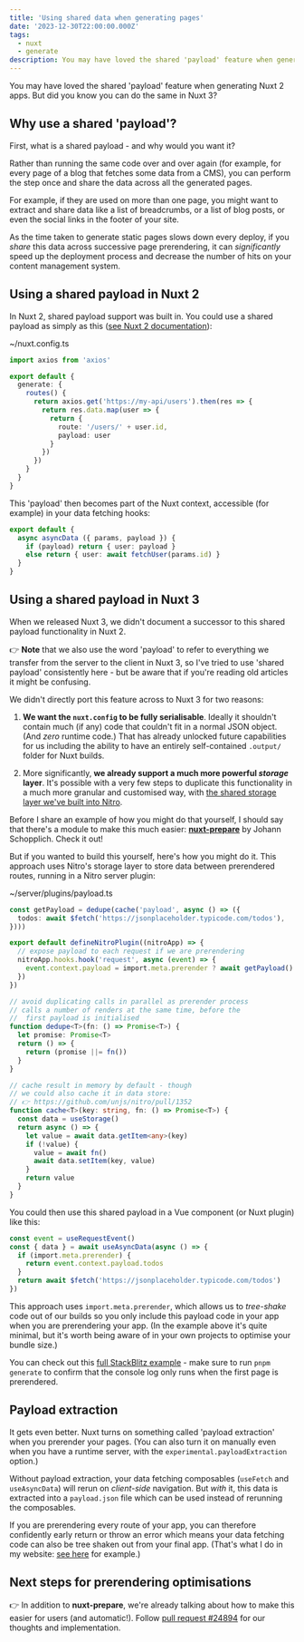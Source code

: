 ```yaml
---
title: 'Using shared data when generating pages'
date: '2023-12-30T22:00:00.000Z'
tags:
  - nuxt
  - generate
description: You may have loved the shared 'payload' feature when generating Nuxt 2 apps. But did you know you can do the same in Nuxt 3?
---
```


You may have loved the shared 'payload' feature when generating Nuxt 2 apps. But did you know you can do the same in Nuxt 3?

## Why use a shared 'payload'?

First, what is a shared payload - and why would you want it?

Rather than running the same code over and over again (for example, for every page of a blog that fetches some data from a CMS), you can perform the step once and share the data across all the generated pages.

For example, if they are used on more than one page, you might want to extract and share data like a list of breadcrumbs, or a list of blog posts, or even the social links in the footer of your site.

As the time taken to generate static pages slows down every deploy, if you _share_ this data across successive page prerendering, it can _significantly_ speed up the deployment process and decrease the number of hits on your content management system.

## Using a shared payload in Nuxt 2

In Nuxt 2, shared payload support was built in. You could use a shared payload as simply as this ([see Nuxt 2 documentation](https://v2.nuxt.com/docs/configuration-glossary/configuration-generate/#speeding-up-dynamic-route-generation-with-payload)):

<div>~/nuxt.config.ts</div>

```ts
import axios from 'axios'

export default {
  generate: {
    routes() {
      return axios.get('https://my-api/users').then(res => {
        return res.data.map(user => {
          return {
            route: '/users/' + user.id,
            payload: user
          }
        })
      })
    }
  }
}
```

This 'payload' then becomes part of the Nuxt context, accessible (for example) in your data fetching hooks:

```ts
export default {
  async asyncData ({ params, payload }) {
    if (payload) return { user: payload }
    else return { user: await fetchUser(params.id) }
  }
}
```

## Using a shared payload in Nuxt 3

When we released Nuxt 3, we didn't document a successor to this shared payload functionality in Nuxt 2.

👉 **Note** that we also use the word 'payload' to refer to everything we transfer from the server to the client in Nuxt 3, so I've tried to use 'shared payload' consistently here - but be aware that if you're reading old articles it might be confusing.

We didn't directly port this feature across to Nuxt 3 for two reasons:

1. **We want the `nuxt.config` to be fully serialisable**. Ideally it shouldn't contain much (if any) code that couldn't fit in a normal JSON object. (And _zero_ runtime code.) That has already unlocked future capabilities for us including the ability to have an entirely self-contained `.output/` folder for Nuxt builds.

1. More significantly, **we already support a much more powerful _storage_ layer**. It's possible with a very few steps to duplicate this functionality in a much more granular and customised way, with [the shared storage layer we've built into Nitro](https://nitro.unjs.io/guide/storage).

Before I share an example of how you might do that yourself, I should say that there's a module to make this much easier: [**nuxt-prepare**](https://nuxt-prepare.byjohann.dev) by Johann Schopplich. Check it out!

But if you wanted to build this yourself, here's how you might do it. This approach uses Nitro's storage layer to store data between prerendered routes, running in a Nitro server plugin:

<div>~/server/plugins/payload.ts</div>

```ts
const getPayload = dedupe(cache('payload', async () => ({
  todos: await $fetch('https://jsonplaceholder.typicode.com/todos'),
})))

export default defineNitroPlugin((nitroApp) => {
  // expose payload to each request if we are prerendering
  nitroApp.hooks.hook('request', async (event) => {
    event.context.payload = import.meta.prerender ? await getPayload() : {}
  })
})

// avoid duplicating calls in parallel as prerender process
// calls a number of renders at the same time, before the
//  first payload is initialised
function dedupe<T>(fn: () => Promise<T>) {
  let promise: Promise<T>
  return () => {
    return (promise ||= fn())
  }
}

// cache result in memory by default - though
// we could also cache it in data store:
// 👉 https://github.com/unjs/nitro/pull/1352
function cache<T>(key: string, fn: () => Promise<T>) {
  const data = useStorage()
  return async () => {
    let value = await data.getItem<any>(key)
    if (!value) {
      value = await fn()
      await data.setItem(key, value)
    }
    return value
  }
}
```

You could then use this shared payload in a Vue component (or Nuxt plugin) like this:

```ts
const event = useRequestEvent()
const { data } = await useAsyncData(async () => {
  if (import.meta.prerender) {
    return event.context.payload.todos
  }
  return await $fetch('https://jsonplaceholder.typicode.com/todos')
})
```

This approach uses `import.meta.prerender`, which allows us to _tree-shake_ code out of our builds so you only include this payload code in your app when you are prerendering your app. (In the example above it's quite minimal, but it's worth being aware of in your own projects to optimise your bundle size.)

You can check out this [full StackBlitz example](https://stackblitz.com/edit/nuxt-shared-payload?file=server/plugins/payload.ts) - make sure to run `pnpm generate` to confirm that the console log only runs when the first page is prerendered.

## Payload extraction

It gets even better. Nuxt turns on something called 'payload extraction' when you prerender your pages. (You can also turn it on manually even when you have a runtime server, with the `experimental.payloadExtraction` option.) 

Without payload extraction, your data fetching composables (`useFetch` and `useAsyncData`) will rerun on _client-side_ navigation. But _with_ it, this data is extracted into a `payload.json` file which can be used instead of rerunning the composables.

If you are prerendering every route of your app, you can therefore confidently early return or throw an error which means your data fetching code can also be tree shaken out from your final app. (That's what I do in my website: [see here](https://github.com/danielroe/roe.dev/blob/main/src/components/TheTalks.server.vue#L37-L38) for example.)

## Next steps for prerendering optimisations

👉 In addition to **nuxt-prepare**, we're already talking about how to make this easier for users (and automatic!). Follow [pull request #24894](https://github.com/nuxt/nuxt/pull/24894) for our thoughts and implementation.
